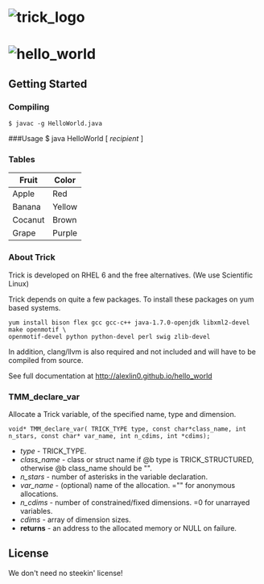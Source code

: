 ![trick_logo](https://raw.github.com/alexlin0/hello_world/master/trick-0.png)
==============
![hello_world](https://raw.github.com/alexlin0/hello_world/master/NWO.png)
==============
## Getting Started

### Compiling

```
$ javac -g HelloWorld.java
```

###Usage
$ java HelloWorld [ *recipient* ]

### Tables

Fruit   | Color
------- | -----
Apple   | Red
Banana  | Yellow
Cocanut | Brown
Grape   | Purple

### About Trick
Trick is developed on RHEL 6 and the free alternatives. (We use Scientific Linux)

Trick depends on quite a few packages.  To install these packages on yum based systems.

```shell
yum install bison flex gcc gcc-c++ java-1.7.0-openjdk libxml2-devel make openmotif \
openmotif-devel python python-devel perl swig zlib-devel
```

In addition, clang/llvm is also required and not included and will have to be compiled from source.

See full documentation at http://alexlin0.github.io/hello_world

### TMM_declare_var

Allocate a Trick variable, of the specified name, type and dimension.

```
void* TMM_declare_var( TRICK_TYPE type, const char*class_name, int n_stars, const char* var_name, int n_cdims, int *cdims);
```
- *type* - TRICK_TYPE.
- *class_name* - class or struct name if @b type is TRICK_STRUCTURED, otherwise @b class_name should be "".
- *n_stars* - number of asterisks in the variable declaration.
- *var_name* - (optional) name of the allocation. ="" for anonymous allocations.
- *n_cdims* - number of constrained/fixed dimensions. =0 for unarrayed variables.
- *cdims* - array of dimension sizes.
- **returns** - an address to the allocated memory or NULL on failure.

## License

We don't need no steekin' license!

